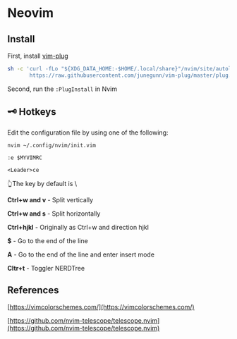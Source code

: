 # Neovim

## Install

First, install [vim-plug](https://github.com/junegunn/vim-plug)

```sh
sh -c 'curl -fLo "${XDG_DATA_HOME:-$HOME/.local/share}"/nvim/site/autoload/plug.vim --create-dirs \
       https://raw.githubusercontent.com/junegunn/vim-plug/master/plug.vim'
```

Second, run the `:PlugInstall` in Nvim

## 🗝 Hotkeys

Edit the configuration file by using one of the following:

`nvim ~/.config/nvim/init.vim`

`:e $MYVIMRC`

`<Leader>ce`

👆The <Leader> key by default is \

**Ctrl+w and v** - Split vertically

**Ctrl+w and s** - Split horizontally

**Ctrl+hjkl** - Originally as Ctrl+w and direction hjkl

**$** - Go to the end of the line

**A** - Go to the end of the line and enter insert mode

**Cltr+t** - Toggler NERDTree

## References

[https://vimcolorschemes.com/](https://vimcolorschemes.com/)

[https://github.com/nvim-telescope/telescope.nvim](https://github.com/nvim-telescope/telescope.nvim)
